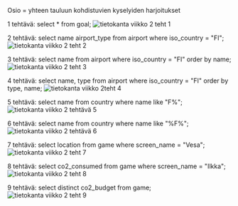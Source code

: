 Osio = yhteen tauluun kohdistuvien kyselyiden harjoitukset

1 tehtävä: 
select * from goal;
![tietokanta viikko 2 teht 1](https://github.com/user-attachments/assets/d54fcda5-c7fe-4043-8684-9ed556d22802)


2 tehtävä:
select name airport_type from airport where iso_country = "FI";
![tietokanta viikko 2 teht 2](https://github.com/user-attachments/assets/fced81a6-29cc-48b0-b084-2c1d6ded979f)


3 tehtävä:
select name from airport where iso_country = "FI" order by name;
![tietokanta viikko 2 teht 3](https://github.com/user-attachments/assets/309bed18-41cf-4a7e-a93a-87f33793a7d9)


4 tehtävä:
select name, type from airport where iso_country = "FI" order by type, name;
![tietokanta viikko 2teht 4](https://github.com/user-attachments/assets/f8623d5d-a318-42ce-bdf9-02c08bfdc781)


5 tehtävä:
select name from country where name like "F%";
![tietokanta viikko 2 tehtävä 5](https://github.com/user-attachments/assets/49a7f3da-d57b-40c4-be3b-b88eaec0e7ee)


6 tehtävä:
select name from country where name like "%F%";
![tietokanta viikko 2 tehtävä 6](https://github.com/user-attachments/assets/50fddbcf-ed0d-419f-bc37-4a364b910425)

7 tehtävä:
select location from game where screen_name = "Vesa";
![tietokanta viikko 2 teht 7](https://github.com/user-attachments/assets/2b364f1f-d283-4ab7-aa49-353bcd831082)


8 tehtävä:
select co2_consumed from game where screen_name = "Ilkka";
![tietokanta viikko 2 teht 8](https://github.com/user-attachments/assets/e293b53e-6b2b-4242-80aa-87a5a2efecb4)


9 tehtävä:
select distinct co2_budget from game;
![tietokanta viikko 2 teht 9](https://github.com/user-attachments/assets/89fa01c7-f796-4acc-9637-a3ce0f660297)





